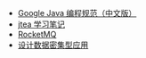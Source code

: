 - [Google Java 编程规范（中文版）](https://jervyshi.gitbooks.io/google-java-styleguide-zh/content/introduction/index.html)
- [jtea 学习笔记](https://github.com/jmilktea/jtea)
- [RocketMQ](https://wuchanming.gitbooks.io/rocketmq/content/chapter1.html)
- [设计数据密集型应用](https://github.com/Vonng/ddia)